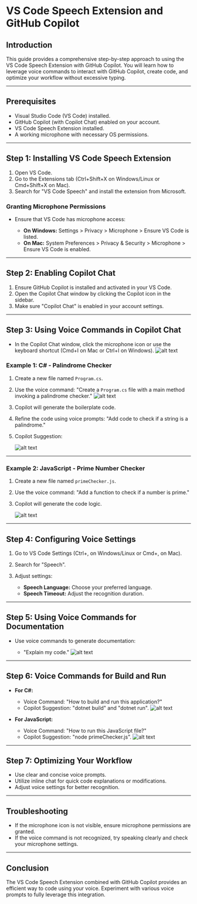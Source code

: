# **VS Code Speech Extension and GitHub Copilot**

## **Introduction**
This guide provides a comprehensive step-by-step approach to using the VS Code Speech Extension with GitHub Copilot. You will learn how to leverage voice commands to interact with GitHub Copilot, create code, and optimize your workflow without excessive typing.

---

## **Prerequisites**
* Visual Studio Code (VS Code) installed.
* GitHub Copilot (with Copilot Chat) enabled on your account.
* VS Code Speech Extension installed.
* A working microphone with necessary OS permissions.

---

## **Step 1: Installing VS Code Speech Extension**
1. Open VS Code.
2. Go to the Extensions tab (Ctrl+Shift+X on Windows/Linux or Cmd+Shift+X on Mac).
3. Search for "VS Code Speech" and install the extension from Microsoft.

### **Granting Microphone Permissions**
* Ensure that VS Code has microphone access:

  * **On Windows:** Settings > Privacy > Microphone > Ensure VS Code is listed.
  * **On Mac:** System Preferences > Privacy & Security > Microphone > Ensure VS Code is enabled.

---

## **Step 2: Enabling Copilot Chat**

1. Ensure GitHub Copilot is installed and activated in your VS Code.
2. Open the Copilot Chat window by clicking the Copilot icon in the sidebar.
3. Make sure "Copilot Chat" is enabled in your account settings.

---

## **Step 3: Using Voice Commands in Copilot Chat**

* In the Copilot Chat window, click the microphone icon or use the keyboard shortcut (Cmd+I on Mac or Ctrl+I on Windows).
  ![alt text](../images/img235.png)

### **Example 1: C# - Palindrome Checker**

1. Create a new file named `Program.cs`.
2. Use the voice command: "Create a `Program.cs` file with a main method invoking a palindrome checker."
   ![alt text](../images/img236.png)

3. Copilot will generate the boilerplate code.
4. Refine the code using voice prompts: "Add code to check if a string is a palindrome."
5. Copilot Suggestion: 
    
    ![alt text](../images/img237.png)

---

### **Example 2: JavaScript - Prime Number Checker**

1. Create a new file named `primeChecker.js`.
2. Use the voice command: "Add a function to check if a number is prime."
3. Copilot will generate the code logic.
   
   ![alt text](../images/img238.png)

---

## **Step 4: Configuring Voice Settings**

1. Go to VS Code Settings (Ctrl+, on Windows/Linux or Cmd+, on Mac).
2. Search for "Speech".
3. Adjust settings:

   * **Speech Language:** Choose your preferred language.
   * **Speech Timeout:** Adjust the recognition duration.

---

## **Step 5: Using Voice Commands for Documentation**

* Use voice commands to generate documentation:

  * "Explain my code."
     ![alt text](../images/img239.png)

---

## **Step 6: Voice Commands for Build and Run**

* **For C#:**

  * Voice Command: "How to build and run this application?"
  * Copilot Suggestion: "dotnet build" and "dotnet run".
    ![alt text](../images/img240.png)

* **For JavaScript:**

  * Voice Command: "How to run this JavaScript file?"
  * Copilot Suggestion: "node primeChecker.js".
    ![alt text](../images/img241.png)

---

## **Step 7: Optimizing Your Workflow**

* Use clear and concise voice prompts.
* Utilize inline chat for quick code explanations or modifications.
* Adjust voice settings for better recognition.

---

## **Troubleshooting**

* If the microphone icon is not visible, ensure microphone permissions are granted.
* If the voice command is not recognized, try speaking clearly and check your microphone settings.

---

## **Conclusion**

The VS Code Speech Extension combined with GitHub Copilot provides an efficient way to code using your voice. Experiment with various voice prompts to fully leverage this integration.
